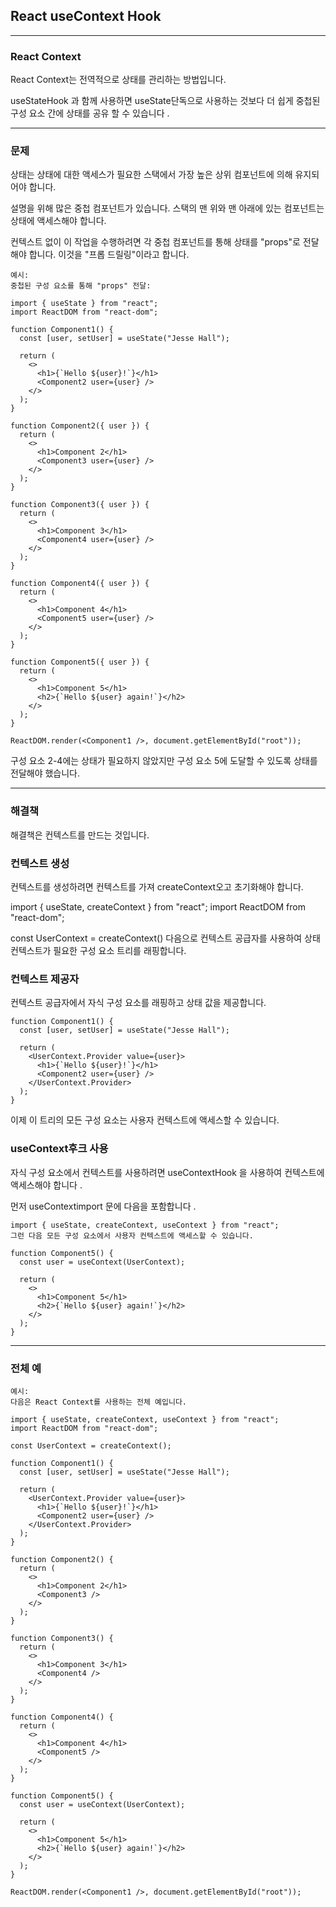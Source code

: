 ## React useContext Hook

---

### React Context

React Context는 전역적으로 상태를 관리하는 방법입니다.

useStateHook 과 함께 사용하면 useState단독으로 사용하는 것보다 더 쉽게 중첩된 구성 요소 간에 상태를 공유 할 수 있습니다 .

---

### 문제

상태는 상태에 대한 액세스가 필요한 스택에서 가장 높은 상위 컴포넌트에 의해 유지되어야 합니다.

설명을 위해 많은 중첩 컴포넌트가 있습니다. 스택의 맨 위와 맨 아래에 있는 컴포넌트는 상태에 액세스해야 합니다.

컨텍스트 없이 이 작업을 수행하려면 각 중첩 컴포넌트를 통해 상태를 "props"로 전달해야 합니다. 이것을 "프롭 드릴링"이라고 합니다.

    예시:
    중첩된 구성 요소를 통해 "props" 전달:

    import { useState } from "react";
    import ReactDOM from "react-dom";

    function Component1() {
      const [user, setUser] = useState("Jesse Hall");

      return (
        <>
          <h1>{`Hello ${user}!`}</h1>
          <Component2 user={user} />
        </>
      );
    }

    function Component2({ user }) {
      return (
        <>
          <h1>Component 2</h1>
          <Component3 user={user} />
        </>
      );
    }

    function Component3({ user }) {
      return (
        <>
          <h1>Component 3</h1>
          <Component4 user={user} />
        </>
      );
    }

    function Component4({ user }) {
      return (
        <>
          <h1>Component 4</h1>
          <Component5 user={user} />
        </>
      );
    }

    function Component5({ user }) {
      return (
        <>
          <h1>Component 5</h1>
          <h2>{`Hello ${user} again!`}</h2>
        </>
      );
    }

    ReactDOM.render(<Component1 />, document.getElementById("root"));

구성 요소 2-4에는 상태가 필요하지 않았지만 구성 요소 5에 도달할 수 있도록 상태를 전달해야 했습니다.

---

### 해결책

해결책은 컨텍스트를 만드는 것입니다.

### 컨텍스트 생성

컨텍스트를 생성하려면 컨텍스트를 가져 createContext오고 초기화해야 합니다.

import { useState, createContext } from "react";
import ReactDOM from "react-dom";

const UserContext = createContext()
다음으로 컨텍스트 공급자를 사용하여 상태 컨텍스트가 필요한 구성 요소 트리를 래핑합니다.

### 컨텍스트 제공자

컨텍스트 공급자에서 자식 구성 요소를 래핑하고 상태 값을 제공합니다.

    function Component1() {
      const [user, setUser] = useState("Jesse Hall");

      return (
        <UserContext.Provider value={user}>
          <h1>{`Hello ${user}!`}</h1>
          <Component2 user={user} />
        </UserContext.Provider>
      );
    }

이제 이 트리의 모든 구성 요소는 사용자 컨텍스트에 액세스할 수 있습니다.

### useContext후크 사용

자식 구성 요소에서 컨텍스트를 사용하려면 useContextHook 을 사용하여 컨텍스트에 액세스해야 합니다 .

먼저 useContextimport 문에 다음을 포함합니다 .

    import { useState, createContext, useContext } from "react";
    그런 다음 모든 구성 요소에서 사용자 컨텍스트에 액세스할 수 있습니다.

    function Component5() {
      const user = useContext(UserContext);

      return (
        <>
          <h1>Component 5</h1>
          <h2>{`Hello ${user} again!`}</h2>
        </>
      );
    }

---

### 전체 예

    예시:
    다음은 React Context를 사용하는 전체 예입니다.

    import { useState, createContext, useContext } from "react";
    import ReactDOM from "react-dom";

    const UserContext = createContext();

    function Component1() {
      const [user, setUser] = useState("Jesse Hall");

      return (
        <UserContext.Provider value={user}>
          <h1>{`Hello ${user}!`}</h1>
          <Component2 user={user} />
        </UserContext.Provider>
      );
    }

    function Component2() {
      return (
        <>
          <h1>Component 2</h1>
          <Component3 />
        </>
      );
    }

    function Component3() {
      return (
        <>
          <h1>Component 3</h1>
          <Component4 />
        </>
      );
    }

    function Component4() {
      return (
        <>
          <h1>Component 4</h1>
          <Component5 />
        </>
      );
    }

    function Component5() {
      const user = useContext(UserContext);

      return (
        <>
          <h1>Component 5</h1>
          <h2>{`Hello ${user} again!`}</h2>
        </>
      );
    }

    ReactDOM.render(<Component1 />, document.getElementById("root"));
